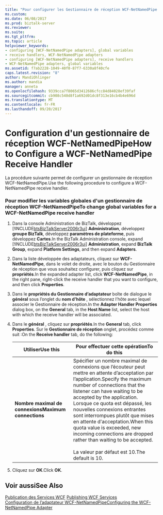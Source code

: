 ```yaml
---
title: "Pour configurer les Gestionnaire de réception WCF-NetNamedPipe | Documents Microsoft"
ms.custom: 
ms.date: 06/08/2017
ms.prod: biztalk-server
ms.reviewer: 
ms.suite: 
ms.tgt_pltfrm: 
ms.topic: article
helpviewer_keywords:
- configuring [WCF-NetNamedPipe adapters], global variables
- receive handlers, WCF-NetNamedPipe adapters
- configuring [WCF-NetNamedPipe adapters], receive handlers
- WCF-NetNamedPipe adapters, global variables
ms.assetid: f7ab2228-1049-40f0-87f7-6330a8f40cfe
caps.latest.revision: "8"
author: MandiOhlinger
ms.author: mandia
manager: anneta
ms.openlocfilehash: 9339cca7f8065d3412686cfcc84d84028ef39faf
ms.sourcegitcommit: cb908c540d8f1a692d01dc8f313e16cb4b4e696d
ms.translationtype: MT
ms.contentlocale: fr-FR
ms.lasthandoff: 09/20/2017
---
```

# <a name="how-to-configure-a-wcf-netnamedpipe-receive-handler"></a><span data-ttu-id="f93c3-102">Configuration d'un gestionnaire de réception WCF-NetNamedPipe</span><span class="sxs-lookup"><span data-stu-id="f93c3-102">How to Configure a WCF-NetNamedPipe Receive Handler</span></span>
<span data-ttu-id="f93c3-103">La procédure suivante permet de configurer un gestionnaire de réception WCF-NetNamedPipe.</span><span class="sxs-lookup"><span data-stu-id="f93c3-103">Use the following procedure to configure a WCF-NetNamedPipe receive handler.</span></span>  
  
### <a name="to-change-global-variables-for-a-wcf-netnamedpipe-receive-handler"></a><span data-ttu-id="f93c3-104">Pour modifier les variables globales d'un gestionnaire de réception WCF-NetNamedPipe</span><span class="sxs-lookup"><span data-stu-id="f93c3-104">To change global variables for a WCF-NetNamedPipe receive handler</span></span>  
  
1.  <span data-ttu-id="f93c3-105">Dans la console Administration de BizTalk, développez [!INCLUDE[btsBizTalkServer2006r3ui](../includes/btsbiztalkserver2006r3ui-md.md)] **Administration**, développez **groupe BizTalk**, développez **paramètres de plateforme**, puis développez **Cartes**.</span><span class="sxs-lookup"><span data-stu-id="f93c3-105">In the BizTalk Administration console, expand [!INCLUDE[btsBizTalkServer2006r3ui](../includes/btsbiztalkserver2006r3ui-md.md)] **Administration**, expand **BizTalk Group**, expand **Platform Settings**, and then expand **Adapters**.</span></span>  
  
2.  <span data-ttu-id="f93c3-106">Dans la liste développée des adaptateurs, cliquez sur **WCF-NetNamedPipe**, dans le volet de droite, avec le bouton du Gestionnaire de réception que vous souhaitez configurer, puis cliquez sur **propriétés**.</span><span class="sxs-lookup"><span data-stu-id="f93c3-106">In the expanded adapter list, click **WCF-NetNamedPipe**, in the right pane, right-click the receive handler that you want to configure, and then click **Properties**.</span></span>  
  
3.  <span data-ttu-id="f93c3-107">Dans le **propriétés du Gestionnaire d’adaptateur** boîte de dialogue le **général** sous l’onglet du **nom d’hôte** , sélectionnez l’hôte avec lequel associer le Gestionnaire de réception.</span><span class="sxs-lookup"><span data-stu-id="f93c3-107">In the **Adapter Handler Properties** dialog box, on the **General** tab, in the **Host Name** list, select the host with which the receive handler will be associated.</span></span>  
  
4.  <span data-ttu-id="f93c3-108">Dans le **général** , cliquez sur **propriétés**.</span><span class="sxs-lookup"><span data-stu-id="f93c3-108">In the **General** tab, click **Properties**.</span></span> <span data-ttu-id="f93c3-109">Sur le **Gestionnaire de réception** onglet, procédez comme suit :</span><span class="sxs-lookup"><span data-stu-id="f93c3-109">On the **Receive handler** tab, do the following:</span></span>  
  
    |<span data-ttu-id="f93c3-110">Utiliser</span><span class="sxs-lookup"><span data-stu-id="f93c3-110">Use this</span></span>|<span data-ttu-id="f93c3-111">Pour effectuer cette opération</span><span class="sxs-lookup"><span data-stu-id="f93c3-111">To do this</span></span>|  
    |--------------|----------------|  
    |<span data-ttu-id="f93c3-112">**Nombre maximal de connexions**</span><span class="sxs-lookup"><span data-stu-id="f93c3-112">**Maximum connections**</span></span>|<span data-ttu-id="f93c3-113">Spécifier un nombre maximal de connexions que l’écouteur peut mettre en attente d’acceptation par l’application.</span><span class="sxs-lookup"><span data-stu-id="f93c3-113">Specify the maximum number of connections that the listener can have waiting to be accepted by the application.</span></span> <span data-ttu-id="f93c3-114">Lorsque ce quota est dépassé, les nouvelles connexions entrantes sont interrompues plutôt que mises en attente d'acceptation.</span><span class="sxs-lookup"><span data-stu-id="f93c3-114">When this quota value is exceeded, new incoming connections are dropped rather than waiting to be accepted.</span></span><br /><br /> <span data-ttu-id="f93c3-115">La valeur par défaut est 10.</span><span class="sxs-lookup"><span data-stu-id="f93c3-115">The default is 10.</span></span>|  
  
5.  <span data-ttu-id="f93c3-116">Cliquez sur **OK**.</span><span class="sxs-lookup"><span data-stu-id="f93c3-116">Click **OK**.</span></span>  
  
## <a name="see-also"></a><span data-ttu-id="f93c3-117">Voir aussi</span><span class="sxs-lookup"><span data-stu-id="f93c3-117">See Also</span></span>  
 <span data-ttu-id="f93c3-118">[Publication des Services WCF](../core/publishing-wcf-services.md) </span><span class="sxs-lookup"><span data-stu-id="f93c3-118">[Publishing WCF Services](../core/publishing-wcf-services.md) </span></span>  
 [<span data-ttu-id="f93c3-119">Configuration de l’adaptateur WCF-NetNamedPipe</span><span class="sxs-lookup"><span data-stu-id="f93c3-119">Configuring the WCF-NetNamedPipe Adapter</span></span>](../core/configuring-the-wcf-netnamedpipe-adapter.md)